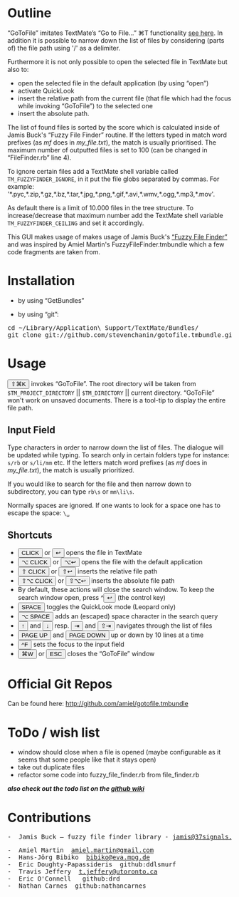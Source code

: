 # Outline #

“GoToFile” imitates TextMate’s “Go to File…” ⌘T functionality [see here](http://manual.macromates.com/en/working_with_multiple_files#moving_between_files_with_grace). In addition it is possible to narrow down the list of files by considering (parts of) the file path using '/' as a delimiter. 

Furthermore it is not only possible to open the selected file in TextMate but also to:

* open the selected file in the default application (by using “open”)
* activate QuickLook
* insert the relative path from the current file (that file which had the focus while invoking “GoToFile”) to the selected one
* insert the absolute path.

The list of found files is sorted by the score which is calculated inside of Jamis Buck's “Fuzzy File Finder” routine. If the letters typed in match word prefixes (as _mf_ does in _my\_file.txt_), the match is usually prioritised. The maximum number of outputted files is set to 100 (can be changed in “FileFinder.rb” line 4).

To ignore certain files add a TextMate shell variable called `TM_FUZZYFINDER_IGNORE`, in it put the file globs separated by commas. For example: '\*.pyc,\*.zip,\*.gz,\*.bz,\*.tar,\*.jpg,\*.png,\*.gif,\*.avi,\*.wmv,\*.ogg,\*.mp3,\*.mov'.

As default there is a limit of 10.000 files in the tree structure. To increase/decrease that maximum number add the TextMate shell variable `TM_FUZZYFINDER_CEILING` and set it accordingly.

This GUI makes usage of makes usage of Jamis Buck's [“Fuzzy File Finder”](http://github.com/jamis/fuzzy_file_finder) and was inspired by Amiel Martin's FuzzyFileFinder.tmbundle which a few code fragments are taken from.

# Installation #

* by using “GetBundles”

* by using “git”:

<pre>cd ~/Library/Application\ Support/TextMate/Bundles/
git clone git://github.com/stevenchanin/gotofile.tmbundle.git GoToFile.tmbundle
</pre>

# Usage #

<button>⇧⌘K</button> invokes “GoToFile”. The root directory will be taken from `$TM_PROJECT_DIRECTORY` || `$TM_DIRECTORY` || current directory. “GoToFile” won't work on unsaved documents. There is a tool-tip to display the entire file path.


## Input Field ##

Type characters in order to narrow down the list of files. The dialogue will be updated while typing. To search only in certain folders type for instance: `s/rb` or `s/li/mm` etc. If the letters match word prefixes (as _mf_ does in _my\_file.txt_), the match is usually prioritized.

If you would like to search for the file and then narrow down to subdirectory, you can type `rb\s` or `mm\li\s`.

Normally spaces are ignored. If one wants to look for a space one has to escape the space: `\␣`

## Shortcuts ##

* <button>CLICK</button> or <button>&#x21A9;</button> opens the file in TextMate
* <button>⌥ CLICK</button> or <button>⌥&#x21A9;</button> opens the file with the default application
* <button>⇧ CLICK</button> or <button>⇧&#x21A9;</button> inserts the relative file path
* <button>⇧⌥ CLICK</button> or <button>⇧⌥&#x21A9;</button> inserts the absolute file path
* By default, these actions will close the search window.  To keep the search window open, press ^<button>&#x21A9;</button> (the control key)
* <button>SPACE</button> toggles the QuickLook mode (Leopard only)
* <button>⌥ SPACE</button> adds an (escaped) space character in the search query
* <button>↑</button> and <button>↓</button> resp. <button>⇥</button> and <button>⇧⇥</button> navigates through the list of files
* <button>PAGE UP</button> and <button>PAGE DOWN</button> up or down by 10 lines at a time
* <button>^F</button> sets the focus to the input field
* <button>⌘W</button> or <button>ESC</button> closes the “GoToFile” window

# Official Git Repos #

Can be found here: http://github.com/amiel/gotofile.tmbundle

# ToDo / wish list #

* window should close when a file is opened (maybe configurable as it seems that some people like that it stays open)
* take out duplicate files
* refactor some code into fuzzy_file_finder.rb from file_finder.rb

***also check out the todo list on the [github wiki](http://wiki.github.com/amiel/gotofile.tmbundle/todo)***

# Contributions #

<pre>
-  Jamis Buck &mdash; fuzzy_file_finder library - <a href="mailto:jamis@37signals.com">jamis@37signals.com </a>
</pre>
<pre>
-  Amiel Martin&nbsp;&nbsp;<a href="mailto:amiel.martin@gmail.com">amiel.martin@gmail.com</a>
-  Hans-Jörg Bibiko&nbsp;&nbsp;<a href="mailto:bibiko@eva.mpg.de">bibiko@eva.mpg.de</a>
-  Eric Doughty-Papassideris&nbsp;&nbsp;github:ddlsmurf
-  Travis Jeffery&nbsp;&nbsp;<a href="mailto:t.jeffery@utoronto.ca">t.jeffery@utoronto.ca</a>
-  Eric O'Connell &nbsp;&nbsp;github:drd
-  Nathan Carnes&nbsp;&nbsp;github:nathancarnes
</pre>
